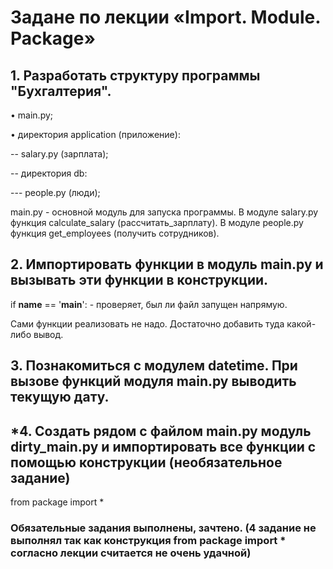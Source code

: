 # Задане по лекции «Import. Module. Package»
## 1.	Разработать структуру программы "Бухгалтерия".

•	main.py;

•	директория application (приложение):

-- salary.py (зарплата);

-- директория db:

--- people.py (люди);

main.py - основной модуль для запуска программы.
В модуле salary.py функция calculate_salary (рассчитать_зарплату).
В модуле people.py функция get_employees (получить сотрудников).
## 2. Импортировать функции в модуль main.py и вызывать эти функции в конструкции.
if __name__ == '__main__': - проверяет, был ли файл запущен напрямую.

Сами функции реализовать не надо. Достаточно добавить туда какой-либо вывод.
## 3.	Познакомиться с модулем datetime. При вызове функций модуля main.py выводить текущую дату.
## *4. Создать рядом с файлом main.py модуль dirty_main.py и импортировать все функции с помощью конструкции (необязательное задание)
from package import *
### Обязательные задания выполнены, зачтено. (4 задание не выполнял так как конструкция from package import * согласно лекции считается не очень удачной)
